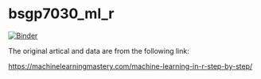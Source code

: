 # bsgp7030_ml_r

[![Binder](https://mybinder.org/badge_logo.svg)](https://mybinder.org/v2/gh/xiaoheicyk/bsgp7030_ml_r/main)

The original artical and data are from the following link:

https://machinelearningmastery.com/machine-learning-in-r-step-by-step/
